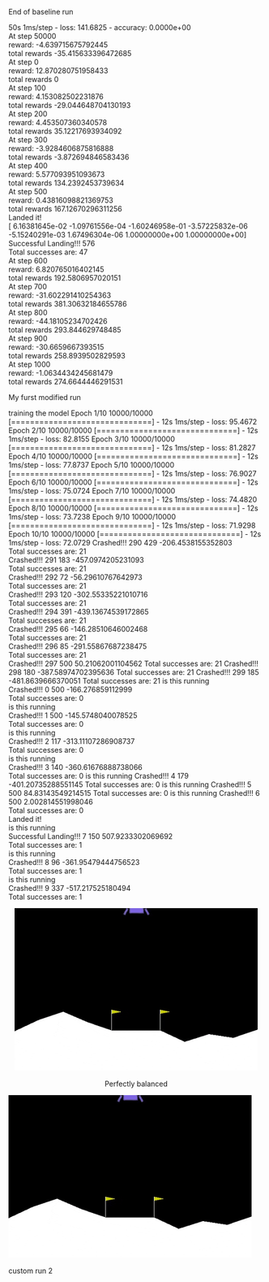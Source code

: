 End of baseline run

50s 1ms/step - loss: 141.6825 - accuracy: 0.0000e+00  
At step  50000  
reward:  -4.639715675792445  
total rewards  -35.415633396472685  
At step  0  
reward:  12.870280751958433  
total rewards  0  
At step  100  
reward:  4.153082502231876  
total rewards  -29.044648704130193  
At step  200  
reward:  4.453507360340578  
total rewards  35.12217693934092  
At step  300  
reward:  -3.9284606875816888  
total rewards  -3.872694846583436  
At step  400  
reward:  5.577093951093673  
total rewards  134.2392453739634  
At step  500  
reward:  0.43816098821369753  
total rewards  167.12670296311256  
Landed it!  
[ 6.16381645e-02 -1.09761556e-04 -1.60246958e-01 -3.57225832e-06
 -5.15240291e-03  1.67496304e-06  1.00000000e+00  1.00000000e+00]  
Successful Landing!!!  576  
Total successes are:  47  
At step  600  
reward:  6.820765016402145  
total rewards  192.5806957020151  
At step  700  
reward:  -31.602291410254363  
total rewards  381.30632184655786  
At step  800  
reward:  -44.18105234702426  
total rewards  293.844629748485  
At step  900  
reward:  -30.6659667393515  
total rewards  258.8939502829593  
At step  1000  
reward:  -1.0634434245681479  
total rewards  274.6644446291531  

My furst modified run

training the model
Epoch 1/10
10000/10000 [==============================] - 12s 1ms/step - loss: 95.4672
Epoch 2/10
10000/10000 [==============================] - 12s 1ms/step - loss: 82.8155
Epoch 3/10
10000/10000 [==============================] - 12s 1ms/step - loss: 81.2827
Epoch 4/10
10000/10000 [==============================] - 12s 1ms/step - loss: 77.8737
Epoch 5/10
10000/10000 [==============================] - 12s 1ms/step - loss: 76.9027
Epoch 6/10
10000/10000 [==============================] - 12s 1ms/step - loss: 75.0724
Epoch 7/10
10000/10000 [==============================] - 12s 1ms/step - loss: 74.4820
Epoch 8/10
10000/10000 [==============================] - 12s 1ms/step - loss: 73.7238
Epoch 9/10
10000/10000 [==============================] - 12s 1ms/step - loss: 71.9298
Epoch 10/10
10000/10000 [==============================] - 12s 1ms/step - loss: 72.0729
Crashed!!!  290 429 -206.4538155352803  
Total successes are:  21  
Crashed!!!  291 183 -457.0974205231093  
Total successes are:  21  
Crashed!!!  292 72 -56.29610767642973  
Total successes are:  21  
Crashed!!!  293 120 -302.55335221010716  
Total successes are:  21  
Crashed!!!  294 391 -439.13674539172865  
Total successes are:  21  
Crashed!!!  295 66 -146.28510646002468  
Total successes are:  21  
Crashed!!!  296 85 -291.55867687238475  
Total successes are:  21  
Crashed!!!  297 500 50.21062001104562
Total successes are:  21
Crashed!!!  298 180 -387.58974702395636
Total successes are:  21
Crashed!!!  299 185 -481.8639666370051
Total successes are:  21
is this running  
Crashed!!!  0 500 -166.276859112999  
Total successes are:  0  
is this running  
Crashed!!!  1 500 -145.5748040078525  
Total successes are:  0  
is this running  
Crashed!!!  2 117 -313.11107286908737  
Total successes are:  0  
is this running  
Crashed!!!  3 140 -360.61676888738066  
Total successes are:  0
is this running
Crashed!!!  4 179 -401.20735288551145
Total successes are:  0
is this running
Crashed!!!  5 500 84.83143549214515
Total successes are:  0
is this running
Crashed!!!  6 500 2.002814551998046  
Total successes are:  0  
Landed it!  
is this running  
Successful Landing!!!  7 150 507.9233302069692  
Total successes are:  1  
is this running  
Crashed!!!  8 96 -361.95479444756523  
Total successes are:  1  
is this running  
Crashed!!!  9 337 -517.217525180494  
Total successes are:  1  

<div align="center">
<img src="Lunar_lander_run3.gif">
<p>Perfectly balanced</p>
</div>

![](Lunar_lander_run3.gif)

custom run 2

